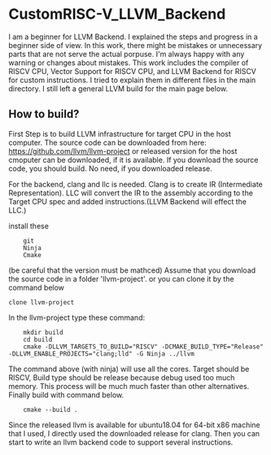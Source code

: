 # CustomRISC-V_LLVM_Backend
I am a beginner for LLVM Backend. I explained the steps and progress in a beginner side of view. In this work, there might be mistakes or unnecessary parts that are not serve the actual porpuse. I'm always happy with any warning or changes about mistakes.
This work includes the compiler of RISCV CPU, Vector Support for RISCV CPU, and LLVM Backend for RISCV for custom instructions. I tried to explain them in different files in the main directory. I still left a general LLVM build for the main page below.

## How to build?

First Step is to build LLVM infrastructure for target CPU in the host computer.
The source code can be downloaded from here: https://github.com/llvm/llvm-project
or released version for the host cmoputer can be downloaded, if it is available.
If you download the source code, you should build. No need, if you downloaded release.


For the backend, clang and llc is needed. Clang is to create IR (Intermediate Representation). LLC will convert the IR to the assembly according to the Target CPU spec and added instructions.(LLVM Backend will effect the LLC.)

install these
```
	git
	Ninja
	Cmake
```
(be careful that the version must be mathced)
Assume that you download the source code in a folder 'llvm-project'. or you can clone it by the command below

`
clone llvm-project
`    

In the llvm-project type these command:

```
    mkdir build
    cd build
    cmake -DLLVM_TARGETS_TO_BUILD="RISCV" -DCMAKE_BUILD_TYPE="Release" -DLLVM_ENABLE_PROJECTS="clang;lld" -G Ninja ../llvm
```

The command above (with ninja) will use all the cores. Target should be RISCV, Build type should be release because debug used too much memory. This process will be much much faster than other alternatives.
Finally build with command below.

`    cmake --build .`

Since the released llvm is available for ubuntu18.04 for 64-bit x86 machine that I used, I directly used the downloaded release for clang.
Then you can start to write an llvm backend code to support several instructions.
